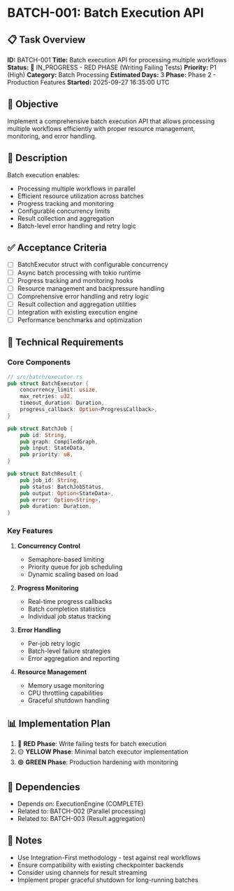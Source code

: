 # BATCH-001: Batch Execution API

## 📋 Task Overview
**ID:** BATCH-001
**Title:** Batch execution API for processing multiple workflows
**Status:** 🔴 IN_PROGRESS - RED PHASE (Writing Failing Tests)
**Priority:** P1 (High)
**Category:** Batch Processing
**Estimated Days:** 3
**Phase:** Phase 2 - Production Features
**Started:** 2025-09-27 16:35:00 UTC

## 🎯 Objective
Implement a comprehensive batch execution API that allows processing multiple workflows efficiently with proper resource management, monitoring, and error handling.

## 📝 Description
Batch execution enables:
- Processing multiple workflows in parallel
- Efficient resource utilization across batches
- Progress tracking and monitoring
- Configurable concurrency limits
- Result collection and aggregation
- Batch-level error handling and retry logic

## ✅ Acceptance Criteria
- [ ] BatchExecutor struct with configurable concurrency
- [ ] Async batch processing with tokio runtime
- [ ] Progress tracking and monitoring hooks
- [ ] Resource management and backpressure handling
- [ ] Comprehensive error handling and retry logic
- [ ] Result collection and aggregation utilities
- [ ] Integration with existing execution engine
- [ ] Performance benchmarks and optimization

## 🔧 Technical Requirements

### Core Components
```rust
// src/batch/executor.rs
pub struct BatchExecutor {
    concurrency_limit: usize,
    max_retries: u32,
    timeout_duration: Duration,
    progress_callback: Option<ProgressCallback>,
}

pub struct BatchJob {
    pub id: String,
    pub graph: CompiledGraph,
    pub input: StateData,
    pub priority: u8,
}

pub struct BatchResult {
    pub job_id: String,
    pub status: BatchJobStatus,
    pub output: Option<StateData>,
    pub error: Option<String>,
    pub duration: Duration,
}
```

### Key Features
1. **Concurrency Control**
   - Semaphore-based limiting
   - Priority queue for job scheduling
   - Dynamic scaling based on load

2. **Progress Monitoring**
   - Real-time progress callbacks
   - Batch completion statistics
   - Individual job status tracking

3. **Error Handling**
   - Per-job retry logic
   - Batch-level failure strategies
   - Error aggregation and reporting

4. **Resource Management**
   - Memory usage monitoring
   - CPU throttling capabilities
   - Graceful shutdown handling

## 📊 Implementation Plan
1. 🔴 **RED Phase**: Write failing tests for batch execution
2. 🟡 **YELLOW Phase**: Minimal batch executor implementation
3. 🟢 **GREEN Phase**: Production hardening with monitoring

## 🔗 Dependencies
- Depends on: ExecutionEngine (COMPLETE)
- Related to: BATCH-002 (Parallel processing)
- Related to: BATCH-003 (Result aggregation)

## 📝 Notes
- Use Integration-First methodology - test against real workflows
- Ensure compatibility with existing checkpointer backends
- Consider using channels for result streaming
- Implement proper graceful shutdown for long-running batches